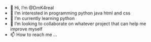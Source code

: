 - 👋 Hi, I’m @DmK4real
- 👀 I’m interested in programming python java html and css 
- 🌱 I’m currently learning python 
- 💞️ I’m looking to collaborate on whatever project that can help me improve myself 
- 📫 How to reach me ...

<!---
DmK4real/DmK4real is a ✨ special ✨ repository because its `README.md` (this file) appears on your GitHub profile.
You can click the Preview link to take a look at your changes.
--->
